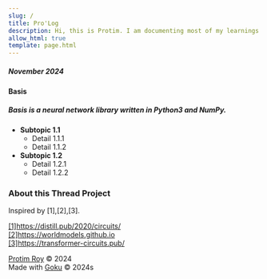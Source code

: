 ```yaml
---
slug: /
title: Pro'Log
description: Hi, this is Protim. I am documenting most of my learnings in the field of Computer Science here.
allow_html: true
template: page.html
---
```



##### November 2024
#### Basis
##### Basis is a neural network library written in Python3 and NumPy.
- **Subtopic 1.1**
  - Detail 1.1.1
  - Detail 1.1.2
- **Subtopic 1.2**
  - Detail 1.2.1
  - Detail 1.2.2


### About this Thread Project

Inspired by [1],[2],[3].<br>


<a href=https://distill.pub/2020/circuits/>[1]https://distill.pub/2020/circuits/</a><br>
<a href=https://worldmodels.github.io>[2]https://worldmodels.github.io</a><br>
<a href=https://transformer-circuits.pub/>[3]https://transformer-circuits.pub/</a><br>


<a href=https://protimroy.github.io>Protim Roy</a> &copy; 2024<br>
Made with <a href=https://github.com/sea-grass/goku>Goku</a> &copy; 2024s